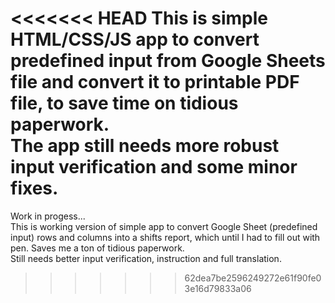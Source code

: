 <<<<<<< HEAD
This is simple HTML/CSS/JS app to convert predefined input from Google Sheets file and convert it to printable PDF file, to save time on tidious paperwork. \
The app still needs more robust input verification and some minor fixes.
=======
Work in progess... \
This is working version of simple app to convert Google Sheet (predefined input) rows and columns into a shifts report, which until I had to fill out with pen. Saves me a ton of tidious paperwork. \
Still needs better input verification, instruction and full translation.
>>>>>>> 62dea7be2596249272e61f90fe03e16d79833a06
